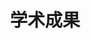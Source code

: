 ---
title: 学术成果
type: publication

# 文献引用设置
bibliography: publications.bib
citation_style: apa

# 视图类型（必需）
view: citation

# 可选的页眉图片
header:
  caption: ""
  image: ""

# 可选项：添加自定义 CSS 样式
styles:
  - custom.css

# 文章分组和排序设置
sections:
  - block: collection
    content:
      title: 论文列表
      text: |
        点击文章标题可跳转至出版页面。
      filters:
        folders:
          - publication
        exclude_featured: false
      sort_by: date
      sort_ascending: false
    design:
      view: citation
      columns: '1'

  - block: collection
    content:
      title: 代表性论文
      filters:
        folders:
          - publication
        featured_only: true
    design:
      view: citation
      columns: '2'
---
